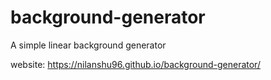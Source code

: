 # background-generator
A simple linear background generator

website: https://nilanshu96.github.io/background-generator/
